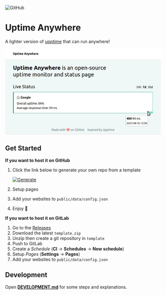 ![GitHub](https://img.shields.io/github/license/lil5/uptime-anywhere?style=for-the-badge)

# Uptime Anywhere

A lighter version of [upptime](https://upptime.js.org/) that can run anywhere!

![screenshot](screenshot.jpg)

## Get Started

**If you want to host it on GitHub**

1. Click the link below to generate your own repo from a template

   [![Generate](https://img.shields.io/badge/generate-blue?style=for-the-badge&logo=github)](https://github.com/lil5/uptime-template/generate)

2. Setup pages
3. Add your websites to `public/data/config.json`
4. Enjoy :tea:

**If you want to host it on GitLab**

1. Go to the [Releases](https://github.com/lil5/uptime-anywhere/releases/)
2. Download the latest `template.zip`
3. Unzip then create a git repository in `template`
4. Push to GitLab
5. Create a _Schedule_ (**CI** -> **Schedules** -> **New schedule**)
6. Setup _Pages_ (**Settings** -> **Pages**)
7. Add your websites to `public/data/config.json`

## Development

Open [**DEVELOPMENT.md**](DEVELOPMENT.md) for some steps and explanations.
